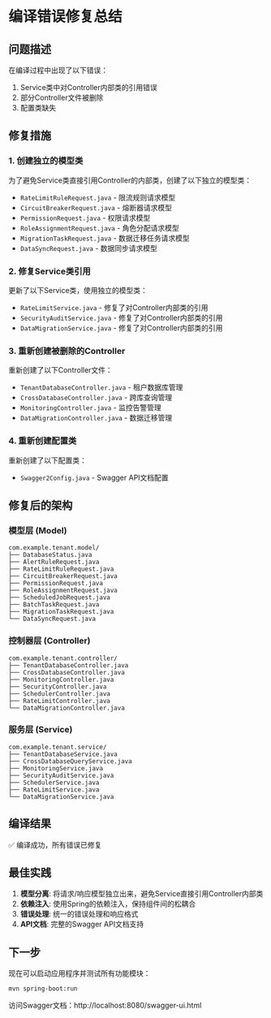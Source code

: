 # 编译错误修复总结

## 问题描述
在编译过程中出现了以下错误：
1. Service类中对Controller内部类的引用错误
2. 部分Controller文件被删除
3. 配置类缺失

## 修复措施

### 1. 创建独立的模型类
为了避免Service类直接引用Controller的内部类，创建了以下独立的模型类：

- `RateLimitRuleRequest.java` - 限流规则请求模型
- `CircuitBreakerRequest.java` - 熔断器请求模型
- `PermissionRequest.java` - 权限请求模型
- `RoleAssignmentRequest.java` - 角色分配请求模型
- `MigrationTaskRequest.java` - 数据迁移任务请求模型
- `DataSyncRequest.java` - 数据同步请求模型

### 2. 修复Service类引用
更新了以下Service类，使用独立的模型类：

- `RateLimitService.java` - 修复了对Controller内部类的引用
- `SecurityAuditService.java` - 修复了对Controller内部类的引用
- `DataMigrationService.java` - 修复了对Controller内部类的引用

### 3. 重新创建被删除的Controller
重新创建了以下Controller文件：

- `TenantDatabaseController.java` - 租户数据库管理
- `CrossDatabaseController.java` - 跨库查询管理
- `MonitoringController.java` - 监控告警管理
- `DataMigrationController.java` - 数据迁移管理

### 4. 重新创建配置类
重新创建了以下配置类：

- `Swagger2Config.java` - Swagger API文档配置

## 修复后的架构

### 模型层 (Model)
```
com.example.tenant.model/
├── DatabaseStatus.java
├── AlertRuleRequest.java
├── RateLimitRuleRequest.java
├── CircuitBreakerRequest.java
├── PermissionRequest.java
├── RoleAssignmentRequest.java
├── ScheduledJobRequest.java
├── BatchTaskRequest.java
├── MigrationTaskRequest.java
└── DataSyncRequest.java
```

### 控制器层 (Controller)
```
com.example.tenant.controller/
├── TenantDatabaseController.java
├── CrossDatabaseController.java
├── MonitoringController.java
├── SecurityController.java
├── SchedulerController.java
├── RateLimitController.java
└── DataMigrationController.java
```

### 服务层 (Service)
```
com.example.tenant.service/
├── TenantDatabaseService.java
├── CrossDatabaseQueryService.java
├── MonitoringService.java
├── SecurityAuditService.java
├── SchedulerService.java
├── RateLimitService.java
└── DataMigrationService.java
```

## 编译结果
✅ 编译成功，所有错误已修复

## 最佳实践
1. **模型分离**: 将请求/响应模型独立出来，避免Service直接引用Controller内部类
2. **依赖注入**: 使用Spring的依赖注入，保持组件间的松耦合
3. **错误处理**: 统一的错误处理和响应格式
4. **API文档**: 完整的Swagger API文档支持

## 下一步
现在可以启动应用程序并测试所有功能模块：

```bash
mvn spring-boot:run
```

访问Swagger文档：http://localhost:8080/swagger-ui.html 